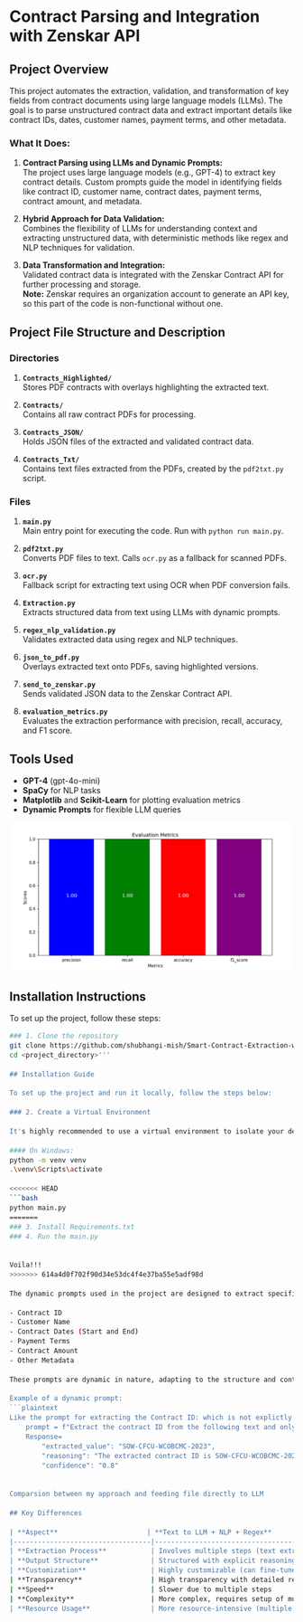 # Contract Parsing and Integration with Zenskar API

## Project Overview

This project automates the extraction, validation, and transformation of key fields from contract documents using large language models (LLMs). The goal is to parse unstructured contract data and extract important details like contract IDs, dates, customer names, payment terms, and other metadata.

### What It Does:

1. **Contract Parsing using LLMs and Dynamic Prompts:**  
   The project uses large language models (e.g., GPT-4) to extract key contract details. Custom prompts guide the model in identifying fields like contract ID, customer name, contract dates, payment terms, contract amount, and metadata.

2. **Hybrid Approach for Data Validation:**  
   Combines the flexibility of LLMs for understanding context and extracting unstructured data, with deterministic methods like regex and NLP techniques for validation.

3. **Data Transformation and Integration:**  
   Validated contract data is integrated with the Zenskar Contract API for further processing and storage.  
   **Note:** Zenskar requires an organization account to generate an API key, so this part of the code is non-functional without one.

## Project File Structure and Description

### Directories

1. **`Contracts_Highlighted/`**  
   Stores PDF contracts with overlays highlighting the extracted text.

2. **`Contracts/`**  
   Contains all raw contract PDFs for processing.

3. **`Contracts_JSON/`**  
   Holds JSON files of the extracted and validated contract data.

4. **`Contracts_Txt/`**  
   Contains text files extracted from the PDFs, created by the `pdf2txt.py` script.

### Files

1. **`main.py`**  
   Main entry point for executing the code. Run with `python run main.py`.

2. **`pdf2txt.py`**  
   Converts PDF files to text. Calls `ocr.py` as a fallback for scanned PDFs.

3. **`ocr.py`**  
   Fallback script for extracting text using OCR when PDF conversion fails.

4. **`Extraction.py`**  
   Extracts structured data from text using LLMs with dynamic prompts.

5. **`regex_nlp_validation.py`**  
   Validates extracted data using regex and NLP techniques.

6. **`json_to_pdf.py`**  
   Overlays extracted text onto PDFs, saving highlighted versions.

7. **`send_to_zenskar.py`**  
   Sends validated JSON data to the Zenskar Contract API.

8. **`evaluation_metrics.py`**  
   Evaluates the extraction performance with precision, recall, accuracy, and F1 score.

## Tools Used

- **GPT-4** (gpt-4o-mini)
- **SpaCy** for NLP tasks
- **Matplotlib** and **Scikit-Learn** for plotting evaluation metrics
- **Dynamic Prompts** for flexible LLM queries

![alt text](image.png)

## Installation Instructions

To set up the project, follow these steps:


```bash
### 1. Clone the repository
git clone https://github.com/shubhangi-mish/Smart-Contract-Extraction-with-AI.git
cd <project_directory>'''

## Installation Guide

To set up the project and run it locally, follow the steps below:

### 2. Create a Virtual Environment

It's highly recommended to use a virtual environment to isolate your dependencies. You can create and activate one using the following commands:

#### On Windows:
python -m venv venv
.\venv\Scripts\activate

<<<<<<< HEAD
```bash
python main.py
=======
### 3. Install Requirements.txt
### 4. Run the main.py


Voila!!!
>>>>>>> 614a4d0f702f90d34e53dc4f4e37ba55e5adf98d

The dynamic prompts used in the project are designed to extract specific contract details, including but not limited to the following:

- Contract ID
- Customer Name
- Contract Dates (Start and End)
- Payment Terms
- Contract Amount
- Other Metadata

These prompts are dynamic in nature, adapting to the structure and context of the contract text. The prompts are carefully crafted to guide the LLM in identifying the relevant fields based on the contract's content.

Example of a dynamic prompt:
```plaintext
Like the prompt for extracting the Contract ID: which is not explictly mentioned so the llm found the SOW which is similar to the required data and unique
    prompt = f"Extract the contract ID from the following text and only give the ID if nothing give none.\n\n{order_form_text}"
    Response=
        "extracted_value": "SOW-CFCU-WCOBCMC-2023",
        "reasoning": "The extracted contract ID is SOW-CFCU-WCOBCMC-2023, identified in the services description for Product A, indicating the specific statement of work referenced in the order form.",
        "confidence": "0.8"


Comparsion between my approach and feeding file directly to LLM

## Key Differences

| **Aspect**                      | **Text to LLM + NLP + Regex**                       | **PDF to LLM**                             |
|----------------------------------|-----------------------------------------------------|----------------------------------------------|
| **Extraction Process**           | Involves multiple steps (text extraction, NLP, regex) | Directly processes the entire document in one step |
| **Output Structure**             | Structured with explicit reasoning and confidence scores | Informal summary with key details highlighted |
| **Customization**                | Highly customizable (can fine-tune regex, NLP models) | Less customizable, depends on LLM's inference |
| **Transparency**                 | High transparency with detailed reasoning and confidence scores | Less transparency (no reasoning or confidence scores) |
| **Speed**                        | Slower due to multiple steps                        | Faster due to simplicity (single LLM pass)    |
| **Complexity**                   | More complex, requires setup of multiple components | Simpler, relies only on LLM's inference capabilities |
| **Resource Usage**               | More resource-intensive (multiple steps, models)    | Less resource-intensive (one LLM pass)       |
